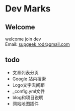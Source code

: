 Dev Marks
===========

## Welcome
welcome join dev   
Email: supgeek.rod@gmail.com

## todo
- 文章列表分页
- Google 站内搜索
- Logo文字去间距
- _config.yml文件
- blog和项目说明
- 网站地图插件



